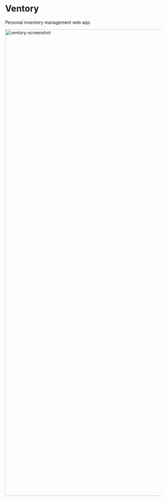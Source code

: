# Ventory
Personal inventory management web app

<img width="1506" alt="ventory-screenshot" src="https://github.com/saadixl/Ventory/assets/1633940/09311ddd-3a43-4cc2-a385-39647c4084de">
